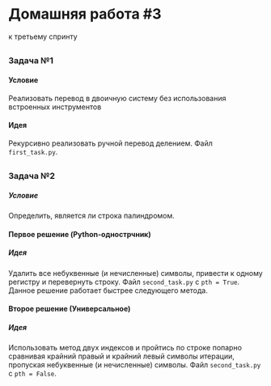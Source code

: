 # Домашняя работа #3
к третьему спринту
##
##
### Задача №1
#### Условие
Реализовать перевод в двоичную систему без использования встроенных инструментов
#### Идея
Рекурсивно реализовать ручной перевод делением. Файл `first_task.py`.
##
##
### Задача №2
##### Условие
Определить, является ли строка палиндромом.
#### Первое решение (Python-однострчник)
##### Идея
Удалить все небуквенные (и нечисленные) символы, привести к одному регистру и перевернуть строку. Файл `second_task.py` с `pth = True`. Данное решение работает быстрее следующего метода.
#### Второе решение (Универсальное)
##### Идея
Использовать метод двух индексов и пройтись по строке попарно сравнивая крайний правый и крайний левый символы итерации, пропуская небуквенные (и нечисленные) символы. Файл `second_task.py` с `pth = False`. 
